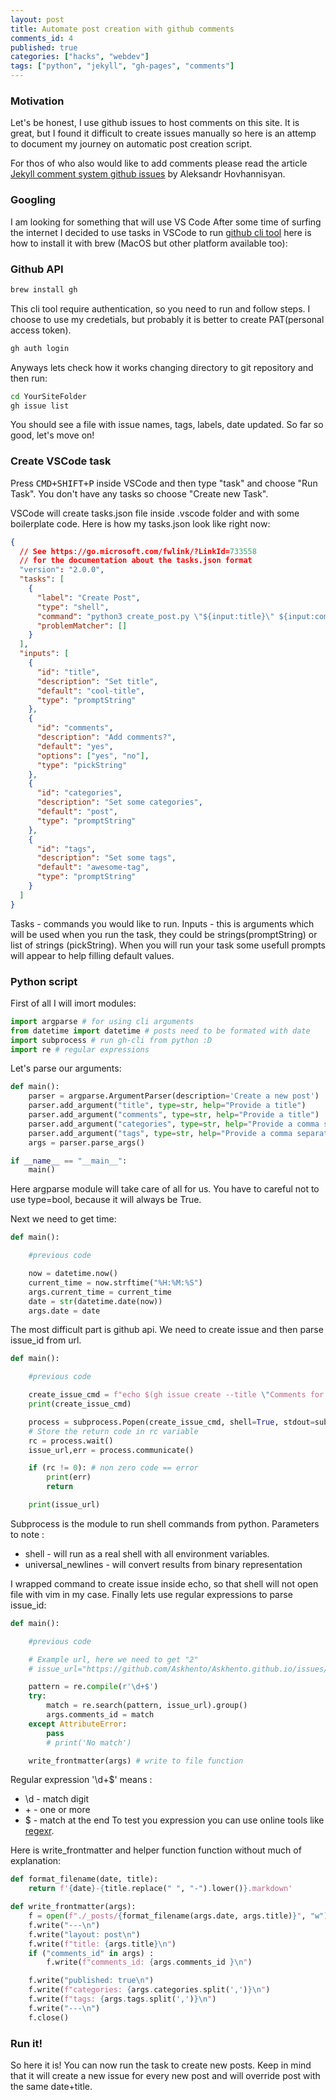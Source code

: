 ```yaml
---
layout: post
title: Automate post creation with github comments
comments_id: 4
published: true
categories: ["hacks", "webdev"]
tags: ["python", "jekyll", "gh-pages", "comments"]
---
```


### Motivation

Let's be honest, I use github issues to host comments on this site. It is great, but I found it difficult to create issues manually so here is an attemp to document my journey on automatic post creation script.

For thos of who also would like to add comments please read the article [Jekyll comment system github issues][comments-aleks] by Aleksandr Hovhannisyan.

### Googling

I am looking for something that will use VS Code
After some time of surfing the internet I decided to use tasks in VSCode to run [github cli tool][gh-cli] here is how to install it with brew (MacOS but other platform available too):

### Github API

```bash
brew install gh
```

This cli tool require authentication, so you need to run and follow steps. I choose to use my credetials, but probably it is better to create PAT(personal access token).

```bash
gh auth login
```

Anyways lets check how it works changing directory to git repository and then run:

```bash
cd YourSiteFolder
gh issue list
```

You should see a file with issue names, tags, labels, date updated. So far so good, let's move on!

### Create VSCode task

Press <kbd>CMD+SHIFT+P</kbd> inside VSCode and then type "task" and choose "Run Task". You don't have any tasks so choose "Create new Task".

VSCode will create tasks.json file inside .vscode folder and with some boilerplate code. Here is how my tasks.json look like right now:

```json
{
  // See https://go.microsoft.com/fwlink/?LinkId=733558
  // for the documentation about the tasks.json format
  "version": "2.0.0",
  "tasks": [
    {
      "label": "Create Post",
      "type": "shell",
      "command": "python3 create_post.py \"${input:title}\" ${input:comments} ${input:categories} ${input:tags}",
      "problemMatcher": []
    }
  ],
  "inputs": [
    {
      "id": "title",
      "description": "Set title",
      "default": "cool-title",
      "type": "promptString"
    },
    {
      "id": "comments",
      "description": "Add comments?",
      "default": "yes",
      "options": ["yes", "no"],
      "type": "pickString"
    },
    {
      "id": "categories",
      "description": "Set some categories",
      "default": "post",
      "type": "promptString"
    },
    {
      "id": "tags",
      "description": "Set some tags",
      "default": "awesome-tag",
      "type": "promptString"
    }
  ]
}
```

Tasks - commands you would like to run.
Inputs - this is arguments which will be used when you run the task, they could be strings(promptString) or list of strings (pickString). When you will run your task some usefull prompts will appear to help filling default values.

### Python script

First of all I will imort modules:

```python
import argparse # for using cli arguments
from datetime import datetime # posts need to be formated with date
import subprocess # run gh-cli from python :D
import re # regular expressions
```

Let's parse our arguments:

```python
def main():
    parser = argparse.ArgumentParser(description='Create a new post')
    parser.add_argument("title", type=str, help="Provide a title")
    parser.add_argument("comments", type=str, help="Provide a title")
    parser.add_argument("categories", type=str, help="Provide a comma separated list of categories")
    parser.add_argument("tags", type=str, help="Provide a comma separated list of tags")
    args = parser.parse_args()

if __name__ == "__main__":
    main()

```

Here argparse module will take care of all for us. You have to careful not to use type=bool, because it will always be True.

Next we need to get time:

```python
def main():

    #previous code

    now = datetime.now()
    current_time = now.strftime("%H:%M:%S")
    args.current_time = current_time
    date = str(datetime.date(now))
    args.date = date
```

The most difficult part is github api. We need to create issue and then parse issue_id from url.

```python
def main():

    #previous code

    create_issue_cmd = f"echo $(gh issue create --title \"Comments for {format_filename(args.date, args.title)}\" --body \"{args.title} discussion here:\" --label \"comments\")"
    print(create_issue_cmd)

    process = subprocess.Popen(create_issue_cmd, shell=True, stdout=subprocess.PIPE, stderr=subprocess.PIPE, universal_newlines=True)
    # Store the return code in rc variable
    rc = process.wait()
    issue_url,err = process.communicate()

    if (rc != 0): # non zero code == error
        print(err)
        return

    print(issue_url)
```

Subprocess is the module to run shell commands from python. Parameters to note :

- shell - will run as a real shell with all environment variables.
- universal_newlines - will convert results from binary representation

I wrapped command to create issue inside echo, so that shell will not open file with vim in my case.
Finally lets use regular expressions to parse issue_id:

```python
def main():

    #previous code

    # Example url, here we need to get "2"
    # issue_url="https://github.com/Askhento/Askhento.github.io/issues/2"

    pattern = re.compile(r'\d+$')
    try:
        match = re.search(pattern, issue_url).group()
        args.comments_id = match
    except AttributeError:
        pass
        # print('No match')

    write_frontmatter(args) # write to file function

```

Regular expression '\d+$' means :

- \d - match digit
- \+ - one or more
- $ - match at the end
  To test you expression you can use online tools like [regexr][regexr].

Here is write_frontmatter and helper function function without much of explanation:

```python
def format_filename(date, title):
    return f'{date}-{title.replace(" ", "-").lower()}.markdown'

def write_frontmatter(args):
    f = open(f"./_posts/{format_filename(args.date, args.title)}", "w")
    f.write("---\n")
    f.write("layout: post\n")
    f.write(f"title: {args.title}\n")
    if ("comments_id" in args) :
        f.write(f"comments_id: {args.comments_id }\n")

    f.write("published: true\n")
    f.write(f"categories: {args.categories.split(',')}\n")
    f.write(f"tags: {args.tags.split(',')}\n")
    f.write("---\n")
    f.close()

```

### Run it!

So here it is! You can now run the task to create new posts. Keep in mind that it will create a new issue for every new post and will override post with the same date+title.

[comments-aleks]: https://www.aleksandrhovhannisyan.com/blog/jekyll-comment-system-github-issues/
[gh-cli]: https://github.com/cli/cli
[regexr]: https://regexr.com
